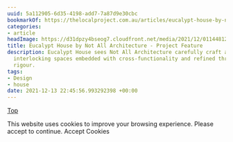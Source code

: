 ```yaml
---
uuid: 5a112905-6d35-4198-add7-7a87d9e30cbc
bookmarkOf: https://thelocalproject.com.au/articles/eucalypt-house-by-not-all-architecture-project-feature-the-local-project/?utm_source=densediscovery
categories:
- article
headImage: https://d31dpzy4bseog7.cloudfront.net/media/2021/12/01144812/Eucalypt-House-by-Not-All-Architecture-Project-Feature-The-Local-Project-Image-16.jpg
title: Eucalypt House by Not All Architecture - Project Feature
description: Eucalypt House sees Not All Architecture carefully craft a series of
  interlocking spaces embedded with cross-functionality and refined through a considered
  rigour.
tags:
- Design
- house
date: 2021-12-13 22:45:56.993292398 +00:00
---
```


[Top](#)

This website uses cookies to improve your browsing experience. Please accept to continue. Accept Cookies